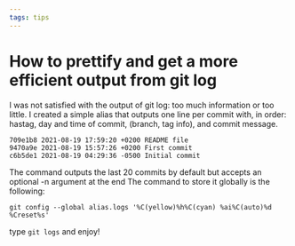 ```yaml
---
tags: tips
---
```

# How to prettify and get a more efficient output from git log

I was not satisfied with the output of git log: too much information or too little. I created a simple alias that outputs 
one line per commit with, in order: hastag, day and time of commit, (branch, tag info), and commit message. 

```
709e1b8 2021-08-19 17:59:20 +0200 README file
9470a9e 2021-08-19 15:57:26 +0200 First commit
c6b5de1 2021-08-19 04:29:36 -0500 Initial commit
```

The command outputs the last 20 commits by default but accepts an optional -n argument at the end
The command to store it globally is the following:

```
git config --global alias.logs '%C(yellow)%h%C(cyan) %ai%C(auto)%d %Creset%s'
```

type ```git logs``` and enjoy!
